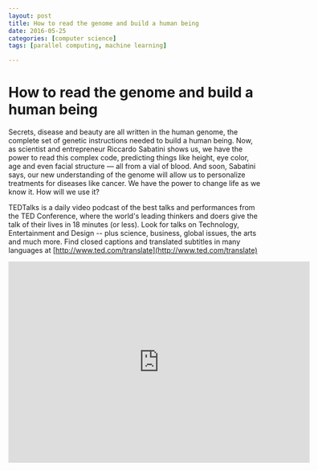```yaml
---
layout: post
title: How to read the genome and build a human being
date: 2016-05-25
categories: [computer science]
tags: [parallel computing, machine learning]

---
```


# How to read the genome and build a human being

Secrets, disease and beauty are all written in the human genome, the complete set of genetic instructions needed to build a human being. Now, as scientist and entrepreneur Riccardo Sabatini shows us, we have the power to read this complex code, predicting things like height, eye color, age and even facial structure — all from a vial of blood. And soon, Sabatini says, our new understanding of the genome will allow us to personalize treatments for diseases like cancer. We have the power to change life as we know it. How will we use it?

TEDTalks is a daily video podcast of the best talks and performances from the TED Conference, where the world's leading thinkers and doers give the talk of their lives in 18 minutes (or less). Look for talks on Technology, Entertainment and Design -- plus science, business, global issues, the arts and much more.
Find closed captions and translated subtitles in many languages at [http://www.ted.com/translate](http://www.ted.com/translate)

<iframe width="600" height="400" src="https://www.youtube.com/embed/s6rJLXq1Re0" frameborder="0" allowfullscreen></iframe>